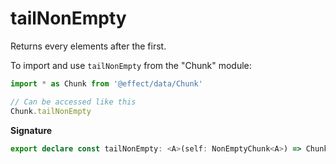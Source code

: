 # tailNonEmpty

Returns every elements after the first.

To import and use `tailNonEmpty` from the "Chunk" module:

```ts
import * as Chunk from '@effect/data/Chunk'

// Can be accessed like this
Chunk.tailNonEmpty
```

**Signature**

```ts
export declare const tailNonEmpty: <A>(self: NonEmptyChunk<A>) => Chunk<A>
```
